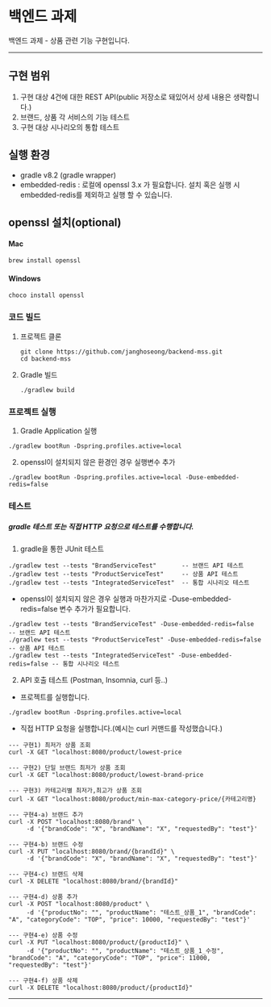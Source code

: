 # 백엔드 과제

백엔드 과제 - 상품 관련 기능 구현입니다.

---
## 구현 범위

1. 구현 대상 4건에 대한 REST API(public 저장소로 돼있어서 상세 내용은 생략합니다.)
2. 브랜드, 상품 각 서비스의 기능 테스트
3. 구현 대상 시나리오의 통합 테스트

## 실행 환경

- gradle v8.2 (gradle wrapper)
- embedded-redis : 로컬에 openssl 3.x 가 필요합니다. 설치 혹은 실행 시 embedded-redis를 제외하고 실행 할 수 있습니다.

## openssl 설치(optional)
#### Mac
```
brew install openssl
```
#### Windows
```
choco install openssl
```

### 코드 빌드
1. 프로젝트 클론
   ```
   git clone https://github.com/janghoseong/backend-mss.git
   cd backend-mss
   ```

2. Gradle 빌드
   ```
   ./gradlew build
   ```

### 프로젝트 실행
1. Gradle Application 실행
```
./gradlew bootRun -Dspring.profiles.active=local
```
2. openssl이 설치되지 않은 환경인 경우 실행변수 추가
```
./gradlew bootRun -Dspring.profiles.active=local -Duse-embedded-redis=false
```

### 테스트
##### gradle 테스트 또는 직접 HTTP 요청으로 테스트를 수행합니다.
1. gradle을 통한 JUnit 테스트
```
./gradlew test --tests "BrandServiceTest"       -- 브랜드 API 테스트
./gradlew test --tests "ProductServiceTest"     -- 상품 API 테스트
./gradlew test --tests "IntegratedServiceTest"  -- 통합 시나리오 테스트
```
- openssl이 설치되지 않은 경우 실행과 마찬가지로 -Duse-embedded-redis=false 변수 추가가 필요합니다.
```
./gradlew test --tests "BrandServiceTest" -Duse-embedded-redis=false      -- 브랜드 API 테스트
./gradlew test --tests "ProductServiceTest" -Duse-embedded-redis=false    -- 상품 API 테스트
./gradlew test --tests "IntegratedServiceTest" -Duse-embedded-redis=false -- 통합 시나리오 테스트
```
2. API 호출 테스트 (Postman, Insomnia, curl 등..)
- 프로젝트를 실행합니다.
```
./gradlew bootRun -Dspring.profiles.active=local
```
- 직접 HTTP 요청을 실행합니다.(예시는 curl 커맨드를 작성했습니다.)
```
--- 구현1) 최저가 상품 조회
curl -X GET "localhost:8080/product/lowest-price   

--- 구현2) 단일 브랜드 최저가 상품 조회
curl -X GET "localhost:8080/product/lowest-brand-price   

--- 구현3) 카테고리별 최저가,최고가 상품 조회
curl -X GET "localhost:8080/product/min-max-category-price/{카테고리명}  
 
--- 구현4-a) 브랜드 추가
curl -X POST "localhost:8080/brand" \
     -d '{"brandCode": "X", "brandName": "X", "requestedBy": "test"}'
     
--- 구현4-b) 브랜드 수정
curl -X PUT "localhost:8080/brand/{brandId}" \
     -d '{"brandCode": "X", "brandName": "X", "requestedBy": "test"}'    
      
--- 구현4-c) 브랜드 삭제
curl -X DELETE "localhost:8080/brand/{brandId}"

--- 구현4-d) 상품 추가
curl -X POST "localhost:8080/product" \
     -d '{"productNo": "", "productName": "테스트_상품_1", "brandCode": "A", "categoryCode": "TOP", "price": 10000, "requestedBy": "test"}'
     
--- 구현4-e) 상품 수정
curl -X PUT "localhost:8080/product/{productId}" \
     -d '{"productNo": "", "productName": "테스트_상품_1_수정", "brandCode": "A", "categoryCode": "TOP", "price": 11000, "requestedBy": "test"}' 
     
--- 구현4-f) 상품 삭제
curl -X DELETE "localhost:8080/product/{productId}" 
```
---
